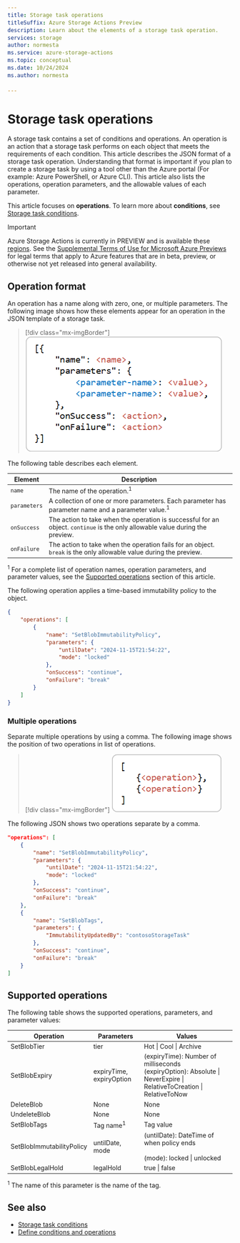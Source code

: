 ```yaml
---
title: Storage task operations
titleSuffix: Azure Storage Actions Preview
description: Learn about the elements of a storage task operation.
services: storage
author: normesta
ms.service: azure-storage-actions
ms.topic: conceptual
ms.date: 10/24/2024
ms.author: normesta

---
```


# Storage task operations

A storage task contains a set of conditions and operations. An operation is an action that a storage task performs on each object that meets the requirements of each condition. This article describes the JSON format of a storage task operation. Understanding that format is important if you plan to create a storage task by using a tool other than the Azure portal (For example: Azure PowerShell, or Azure CLI). This article also lists the operations, operation parameters, and the allowable values of each parameter. 

This article focuses on **operations**. To learn more about **conditions**, see [Storage task conditions](storage-task-conditions.md). 

> [!IMPORTANT]
> Azure Storage Actions is currently in PREVIEW and is available these [regions](../overview.md#supported-regions).
> See the [Supplemental Terms of Use for Microsoft Azure Previews](https://azure.microsoft.com/support/legal/preview-supplemental-terms/) for legal terms that apply to Azure features that are in beta, preview, or otherwise not yet released into general availability.

## Operation format 

An operation has a name along with zero, one, or multiple parameters. The following image shows how these elements appear for an operation in the JSON template of a storage task.

> [!div class="mx-imgBorder"]
> ![Diagram that show the format of an operation.](../media/storage-tasks/storage-task-operations/storage-task-operations-basic-structure.png)

The following table describes each element.

| Element | Description |
|---|--|
| `name` | The name of the operation.<sup>1</sup> |
| `parameters` | A collection of one or more parameters. Each parameter has parameter name and a parameter value.<sup>1</sup> |
| `onSuccess` | The action to take when the operation is successful for an object. `continue` is the only allowable value during the preview. |
| `onFailure` | The action to take when the operation fails for an object. `break` is the only allowable value during the preview. |

<sup>1</sup>    For a complete list of operation names, operation parameters, and parameter values, see the [Supported operations](#supported-operations) section of this article.
 
The following operation applies a time-based immutability policy to the object. 

```json
{
    "operations": [
        {
            "name": "SetBlobImmutabilityPolicy",
            "parameters": {
                "untilDate": "2024-11-15T21:54:22",
                "mode": "locked"
            },
            "onSuccess": "continue",
            "onFailure": "break"
        }
    ]
}
```

### Multiple operations

Separate multiple operations by using a comma. The following image shows the position of two operations in list of operations.

> [!div class="mx-imgBorder"]
> ![Diagram that shows the format of two operations.](../media/storage-tasks/storage-task-operations/storage-task-operations-mulitple-operations.png)

The following JSON shows two operations separate by a comma. 

```json
"operations": [
    {
        "name": "SetBlobImmutabilityPolicy",
        "parameters": {
            "untilDate": "2024-11-15T21:54:22",
            "mode": "locked"
        },
        "onSuccess": "continue",
        "onFailure": "break"
    },
    {
        "name": "SetBlobTags",
        "parameters": {
            "ImmutabilityUpdatedBy": "contosoStorageTask"
        },
        "onSuccess": "continue",
        "onFailure": "break"
    }
]
```

## Supported operations

The following table shows the supported operations, parameters, and parameter values:

| Operation                    | Parameters           | Values                                         |
|------------------------------|----------------------|------------------------------------------------|
| SetBlobTier                | tier                 | Hot \| Cool \| Archive |
| SetBlobExpiry              | expiryTime, expiryOption                 |(expiryTime): Number of milliseconds<br>(expiryOption): Absolute \| NeverExpire \| RelativeToCreation \| RelativeToNow |
| DeleteBlob                  | None                 | None                                           |
| UndeleteBlob                | None                 | None                                           |
| SetBlobTags                | Tag name<sup>1</sup>               | Tag value |
| SetBlobImmutabilityPolicy | untilDate, mode | (untilDate): DateTime of when policy ends<br><br>(mode): locked \| unlocked                                |
| SetBlobLegalHold          | legalHold | true \| false                           |

<sup>1</sup>    The name of this parameter is the name of the tag. 

## See also

- [Storage task conditions](storage-task-conditions.md)
- [Define conditions and operations](storage-task-conditions-operations-edit.md)
